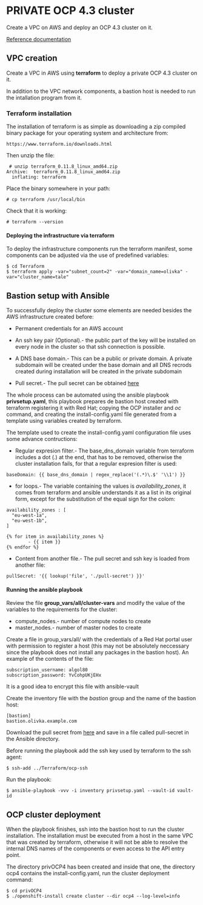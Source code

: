 # PRIVATE OCP 4.3 cluster 

Create a VPC on AWS and deploy an OCP 4.3 cluster on it.

[Reference documentation](https://docs.openshift.com/container-platform/4.3/installing/installing_aws/installing-aws-private.html#installing-aws-private)

## VPC creation

Create a VPC in AWS using **terraform** to deploy a private OCP 4.3 cluster on it.

In addition to the VPC network components, a bastion host is needed to run the intallation program from it.

### Terraform installation

The installation of terraform is as simple as downloading a zip compiled binary package for your operating system and architecture from:

`https://www.terraform.io/downloads.html`

Then unzip the file:

```shell
 # unzip terraform_0.11.8_linux_amd64.zip 
Archive:  terraform_0.11.8_linux_amd64.zip
  inflating: terraform
```

Place the binary somewhere in your path:

```shell
# cp terraform /usr/local/bin
```

Check that it is working:

```shell
# terraform --version
```

#### Deploying the infrastructure via terraform

To deploy the infrastructure components run the terraform manifest, some components can be adjusted via the use of predefined variables: 

```shell
$ cd Terraform
$ terraform apply -var="subnet_count=2" -var="domain_name=olivka" -var="cluster_name=tale"
```

## Bastion setup with Ansible

To successfully deploy the cluster some elements are needed besides the AWS infrastructure created before:

* Permanent credentials for an AWS account

* An ssh key pair (Optional).- the public part of the key will be installed on every node in the cluster so that ssh connection is possible.

* A DNS base domain.- This can be a public or private domain.  A private subdomain will be created under the base domain and all DNS recrods created during installation will be created in the private subdomain 

* Pull secret.- The pull secret can be obtained [here](https://cloud.redhat.com/openshift/install)

The whole process can be automated using the ansible playbook **privsetup.yaml**, this playbook prepares de bastion host created with terraform registering it with Red Hat; copying the OCP installer and _oc_ command, and creating the install-config.yaml file generated from a template using variables created by terraform.

The template used to create the install-config.yaml configuration file uses some advance contructions:

* Regular expresion filter.- The base_dns_domain variable from terraform includes a dot (.) at the end, that has to be removed, otherwise the cluster installation fails, for that a regular expresion filter is used:


```
baseDomain: {{ base_dns_domain | regex_replace('(.*)\.$' '\\1') }}
```

* for loops.- The variable containing the values is *availability_zones*, it comes from terraform and ansible understands it as a list in its original form, except for the substitution of the equal sign for the colom:

```
availability_zones : [
  "eu-west-1a",
  "eu-west-1b",
]
```

```
{% for item in availability_zones %}
        - {{ item }}
{% endfor %}
```
* Content from another file.- The pull secret and ssh key is loaded from another file:

```
pullSecret: '{{ lookup('file', './pull-secret') }}'
```

#### Running the ansible playbook

Review the file **group_vars/all/cluster-vars** and modify the value of the variables to the requirements for the cluster:

* compute_nodes.- number of compute nodes to create
* master_nodes.- number of master nodes to create

Create a file in group_vars/all/ with the credentials of a Red Hat portal user with permission to register a host (this may not be absolutely neccessary since the playbook does not install any packages in the bastion host). An example of the contents of the file:

```
subscription_username: algol80
subscription_password: YvCohpUKjEHx
```
It is a good idea to encrypt this file with ansible-vault

Create the inventory file with the _bastion_ group and the name of the bastion host:

```
[bastion]
bastion.olivka.example.com
```
Download the pull secret from [here](https://cloud.redhat.com/openshift/install) and save in a file called pull-secret in the Ansible directory.

Before running the playbook add the ssh key used by terraform to the ssh agent:

```shell
$ ssh-add ../Terraform/ocp-ssh
```

Run the playbook:

```shell
$ ansible-playbook -vvv -i inventory privsetup.yaml --vault-id vault-id
```

## OCP cluster deployment

When the playbook finishes, ssh into the bastion host to run the cluster installation.  The installation must be executed from a host in the same VPC that was created by terraform, otherwise it will not be able to resolve the internal DNS names of the components or even access to the API entry point.

The directory privOCP4 has been created and inside that one, the directory ocp4 contains the install-config.yaml, run the cluster deployment command:

```shell
$ cd privOCP4
$ ./openshift-install create cluster --dir ocp4 --log-level=info
```
